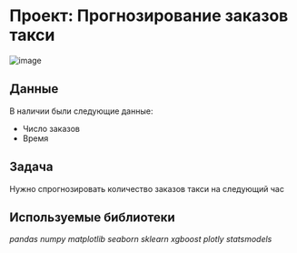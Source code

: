 # Проект: Прогнозирование заказов такси

![image](https://user-images.githubusercontent.com/43203558/185769032-48e554f7-e67c-4011-ad58-c6ab2de5ba45.png)

## Данные

В наличии были следующие данные:
- Число заказов
- Время

## Задача

Нужно спрогнозировать количество заказов такси на следующий час

## Используемые библиотеки
*pandas* *numpy* *matplotlib* *seaborn* *sklearn* *xgboost* *plotly* *statsmodels*

